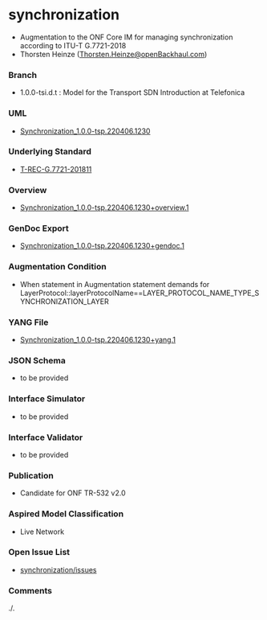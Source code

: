 # synchronization
- Augmentation to the ONF Core IM for managing synchronization according to ITU-T G.7721-2018
- Thorsten Heinze (Thorsten.Heinze@openBackhaul.com)

### Branch
- 1.0.0-tsi.d.t : Model for the Transport SDN Introduction at Telefonica

### UML
- [Synchronization_1.0.0-tsp.220406.1230](./Synchronization_1.0.0-tsp.220406.1230.zip)

### Underlying Standard
- [T-REC-G.7721-201811](./T-REC-G.7721-201811.pdf)

### Overview 
- [Synchronization_1.0.0-tsp.220406.1230+overview.1](./Synchronization_1.0.0-tsp.220406.1230+overview.1.png)

### GenDoc Export
- [Synchronization_1.0.0-tsp.220406.1230+gendoc.1](./Synchronization_1.0.0-tsp.220406.1230+gendoc.1.doc)

### Augmentation Condition
- When statement in Augmentation statement demands for LayerProtocol::layerProtocolName==LAYER_PROTOCOL_NAME_TYPE_SYNCHRONIZATION_LAYER

### YANG File
- [Synchronization_1.0.0-tsp.220406.1230+yang.1](./Synchronization_1.0.0-tsp.220406.1230+yang.1.zip)

### JSON Schema
- to be provided

### Interface Simulator
- to be provided

### Interface Validator
- to be provided

### Publication
- Candidate for ONF TR-532 v2.0

### Aspired Model Classification
- Live Network

### Open Issue List
- [synchronization/issues](../../issues)

### Comments
./.
